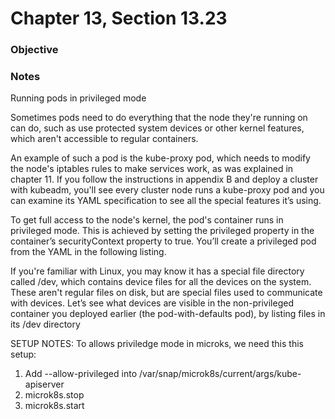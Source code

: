 # Chapter 13, Section 13.23

### Objective

### Notes
Running pods in privileged mode

Sometimes pods need to do everything that the node they're running on can do, such as use protected system devices or other kernel features, which aren't accessible to regular containers.

An example of such a pod is the kube-proxy pod, which needs to modify the node's iptables rules to make services work, as was explained in chapter 11. If you follow the instructions in appendix B and deploy a cluster with kubeadm, you'll see every cluster node runs a kube-proxy pod and you can examine its YAML specification to see all the special features it’s using.

To get full access to the node's kernel, the pod's container runs in privileged mode. This is achieved by setting the privileged property in the container’s securityContext property to true. You’ll create a privileged pod from the YAML in the following listing.

If you're familiar with Linux, you may know it has a special file directory called /dev, which contains device files for all the devices on the system. These aren't regular files on disk, but are special files used to communicate with devices. Let’s see what devices are visible in the non-privileged container you deployed earlier (the pod-with-defaults pod), by listing files in its /dev directory

SETUP NOTES:
To allows priviledge mode in microks, we need this this setup:
1. Add --allow-privileged into /var/snap/microk8s/current/args/kube-apiserver
2. microk8s.stop
3. microk8s.start
